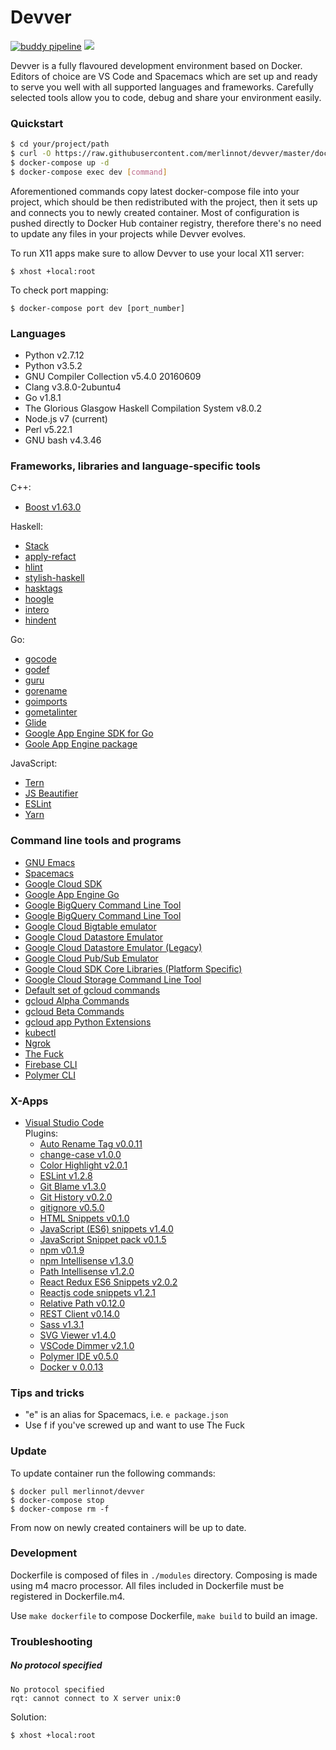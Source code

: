 # Devver
[![buddy pipeline](https://app.buddy.works/merlinnot/devver/pipelines/pipeline/45097/badge.svg?token=3a27b0a4c1fe3afde6649e9e0ebfde13bfc76e4b5d5def3c5735f82ee12eac7c "buddy pipeline")](https://app.buddy.works/merlinnot/devver/pipelines/pipeline/45097)
[![](https://images.microbadger.com/badges/image/merlinnot/devver.svg)](https://microbadger.com/images/merlinnot/devver "Get your own image badge on microbadger.com")

Devver is a fully flavoured development environment based on Docker.
Editors of choice are VS Code and Spacemacs which are set up and ready
to serve you well with all supported languages and frameworks. 
Carefully selected tools allow you to code, debug and share
your environment easily.

### Quickstart
```bash
$ cd your/project/path
$ curl -O https://raw.githubusercontent.com/merlinnot/devver/master/docker-compose.yml
$ docker-compose up -d
$ docker-compose exec dev [command]
```
Aforementioned commands copy latest docker-compose file into your project,
which should be then redistributed with the project, then it sets up and
connects you to newly created container. Most of configuration is pushed
directly to Docker Hub container registry, therefore there's no need to
update any files in your projects while Devver evolves.

To run X11 apps make sure to allow Devver to use your local X11 server:
```
$ xhost +local:root
```

To check port mapping:
```
$ docker-compose port dev [port_number]
```
### Languages

- Python v2.7.12
- Python v3.5.2
- GNU Compiler Collection v5.4.0 20160609
- Clang v3.8.0-2ubuntu4
- Go v1.8.1
- The Glorious Glasgow Haskell Compilation System v8.0.2
- Node.js v7 (current)
- Perl v5.22.1
- GNU bash v4.3.46

### Frameworks, libraries and language-specific tools

C++:
- [Boost v1.63.0](http://www.boost.org)

Haskell:
- [Stack](https://docs.haskellstack.org/en/stable/README/)
- [apply-refact](https://hackage.haskell.org/package/apply-refact)
- [hlint](https://hackage.haskell.org/package/hlint)
- [stylish-haskell](https://hackage.haskell.org/package/stylish-haskell)
- [hasktags](https://hackage.haskell.org/package/hasktags)
- [hoogle](https://hackage.haskell.org/package/hoogle)
- [intero](https://hackage.haskell.org/package/intero)
- [hindent](https://hackage.haskell.org/package/hindent)

Go:
- [gocode](https://github.com/nsf/gocode)
- [godef](https://github.com/rogpeppe/godef)
- [guru](https://golang.org/x/tools/cmd/guru)
- [gorename](https://golang.org/x/tools/cmd/gorename)
- [goimports](https://golang.org/x/tools/cmd/goimports)
- [gometalinter](https://github.com/alecthomas/gometalinter)
- [Glide](https://glide.sh/get)
- [Google App Engine SDK for Go](https://cloud.google.com/appengine/docs/go/download)
- [Goole App Engine package](google.golang.org/appengine)

JavaScript:
- [Tern](https://ternjs.net)
- [JS Beautifier](https://github.com/beautify-web/js-beautify)
- [ESLint](http://eslint.org)
- [Yarn](https://github.com/yarnpkg/yarn)

### Command line tools and programs
- [GNU Emacs](https://www.gnu.org/software/emacs/)
- [Spacemacs](http://spacemacs.org)
- [Google Cloud SDK](https://cloud.google.com/sdk/)
- [Google App Engine Go](https://cloud.google.com/sdk/)
- [Google BigQuery Command Line Tool](https://cloud.google.com/sdk/)
- [Google BigQuery Command Line Tool](https://cloud.google.com/sdk/)
- [Google Cloud Bigtable emulator](https://cloud.google.com/sdk/)
- [Google Cloud Datastore Emulator](https://cloud.google.com/sdk/)
- [Google Cloud Datastore Emulator (Legacy)](https://cloud.google.com/sdk/)
- [Google Cloud Pub/Sub Emulator](https://cloud.google.com/sdk/)
- [Google Cloud SDK Core Libraries (Platform Specific)](https://cloud.google.com/sdk/)
- [Google Cloud Storage Command Line Tool](https://cloud.google.com/sdk/)
- [Default set of gcloud commands](https://cloud.google.com/sdk/)
- [gcloud Alpha Commands](https://cloud.google.com/sdk/)
- [gcloud Beta Commands](https://cloud.google.com/sdk/)
- [gcloud app Python Extensions](https://cloud.google.com/sdk/)
- [kubectl](http://kubernetes.io/docs/user-guide/kubectl-overview/)
- [Ngrok](https://ngrok.com)
- [The Fuck](https://github.com/nvbn/thefuck)
- [Firebase CLI](https://github.com/firebase/firebase-tools)
- [Polymer CLI](https://www.polymer-project.org/)

### X-Apps
- [Visual Studio Code](https://code.visualstudio.com/)  
  Plugins:  
    - [Auto Rename Tag v0.0.11](https://marketplace.visualstudio.com/items?itemName=formulahendry.auto-rename-tag)
    - [change-case v1.0.0](https://marketplace.visualstudio.com/items?itemName=wmaurer.change-case) 
    - [Color Highlight v2.0.1](https://marketplace.visualstudio.com/items?itemName=naumovs.color-highlight)
    - [ESLint v1.2.8](https://marketplace.visualstudio.com/items?itemName=dbaeumer.vscode-eslint)
    - [Git Blame v1.3.0](https://marketplace.visualstudio.com/items?itemName=waderyan.gitblame)
    - [Git History v0.2.0](https://marketplace.visualstudio.com/items?itemName=donjayamanne.githistory)
    - [gitignore v0.5.0](https://marketplace.visualstudio.com/items?itemName=codezombiech.gitignore)
    - [HTML Snippets v0.1.0](https://marketplace.visualstudio.com/items?itemName=abusaidm.html-snippets)
    - [JavaScript (ES6) snippets v1.4.0](https://marketplace.visualstudio.com/items?itemName=xabikos.JavaScriptSnippets)
    - [JavaScript Snippet pack v0.1.5](https://marketplace.visualstudio.com/items?itemName=akamud.vscode-javascript-snippet-pack)
    - [npm v0.1.9](https://marketplace.visualstudio.com/items?itemName=eg2.vscode-npm-script)
    - [npm Intellisense v1.3.0](https://marketplace.visualstudio.com/items?itemName=christian-kohler.npm-intellisense)
    - [Path Intellisense v1.2.0](https://marketplace.visualstudio.com/items?itemName=christian-kohler.path-intellisense)
    - [React Redux ES6 Snippets v2.0.2](https://marketplace.visualstudio.com/items?itemName=timothymclane.react-redux-es6-snippets)
    - [Reactjs code snippets v1.2.1](https://marketplace.visualstudio.com/items?itemName=xabikos.ReactSnippets)
    - [Relative Path v0.12.0](https://marketplace.visualstudio.com/items?itemName=jakob101.RelativePath)
    - [REST Client v0.14.0](https://marketplace.visualstudio.com/items?itemName=humao.rest-client)
    - [Sass v1.3.1](https://marketplace.visualstudio.com/items?itemName=robinbentley.sass-indented)
    - [SVG Viewer v1.4.0](https://marketplace.visualstudio.com/items?itemName=cssho.vscode-svgviewer)
    - [VSCode Dimmer v2.1.0](https://marketplace.visualstudio.com/items?itemName=hoovercj.vscode-dimmer)
    - [Polymer IDE v0.5.0](https://github.com/Polymer/vscode-plugin)
    - [Docker v	0.0.13](https://marketplace.visualstudio.com/items?itemName=PeterJausovec.vscode-docker)

### Tips and tricks
- "e" is an alias for Spacemacs, i.e. `e package.json`
- Use f if you've screwed up and want to use The Fuck

### Update
To update container run the following commands:
```
$ docker pull merlinnot/devver
$ docker-compose stop
$ docker-compose rm -f
```
From now on newly created containers will be up to date.

### Development
Dockerfile is composed of files in `./modules` directory. Composing
is made using m4 macro processor. All files included in Dockerfile
must be registered in Dockerfile.m4.

Use `make dockerfile` to compose Dockerfile, `make build` to build
an image.

### Troubleshooting

##### No protocol specified
```
No protocol specified
rqt: cannot connect to X server unix:0
```
Solution: 
```
$ xhost +local:root
```
